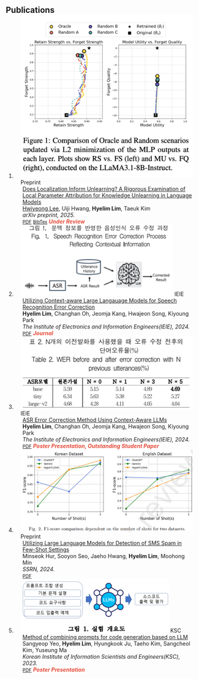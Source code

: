 <h2 id="publications" style="margin: 2px 0px -15px;">Publications</h2>

<div class="publications">
<ol class="bibliography">

<li>
<div class="pub-row">

  <div class="col-sm-3 abbr" style="position: relative;padding-right: 15px;padding-left: 15px;">
    <img src="assets/img/arxiv-does.png" class="teaser img-fluid z-depth-1">
    <abbr class="badge">Preprint</abbr>
  </div>

  <div class="col-sm-9" style="position: relative;padding-right: 15px;padding-left: 20px;">
    <div class="title"><a href="https://www.arxiv.org/pdf/2505.16252">Does Localization Inform Unlearning? A Rigorous Examination of Local Parameter Attribution for Knowledge Unlearning in Language Models</a></div>
    <div class="author"><a href="https://hwi0lee.github.io/" target="_blank" rel="noopener">Hwiyeong Lee</a>, Uiji Hwang, <strong>Hyelim Lim</strong>, Taeuk Kim</div>
    <div class="periodical"><em>arXiv preprint, 2025.</em></div>
    <div class="links">
      <a href="https://www.arxiv.org/pdf/2505.16252" class="btn btn-sm z-depth-0" role="button" target="_blank" style="font-size:12px;">PDF</a>
      <a href="https://arxiv.org/bibtex/2505.16252" class="btn btn-sm z-depth-0" role="button" target="_blank" style="font-size:12px;">BibTex</a>
      <strong><i style="color:#e74d3c">Under Review</i></strong>
    </div>
  </div>
</div>
</li>

<li>
<div class="pub-row">

  <div class="col-sm-3 abbr" style="position: relative;padding-right: 15px;padding-left: 15px;">
    <img src="assets/img/ieie-utilizing.png" class="teaser img-fluid z-depth-1">
    <abbr class="badge">IEIE</abbr>
  </div>

  <div class="col-sm-9" style="position: relative;padding-right: 15px;padding-left: 20px;">
    <div class="title"><a href="https://www.dbpia.co.kr/Journal/articleDetail?nodeId=NODE12117416">Utilizing Context-aware Large Langauage Models for Speech Recognition Error Correction</a></div>
    <div class="author"><strong>Hyelim Lim</strong>, Changhan Oh, Jeomja Kang, Hwajeon Song, Kiyoung Park</div>
    <div class="periodical"><em>The Institute of Electronics and Information Engineers(IEIE), 2024.</em></div>
    <div class="links">
      <a href="https://www.dbpia.co.kr/Journal/articleDetail?nodeId=NODE12117416" class="btn btn-sm z-depth-0" role="button" target="_blank" style="font-size:12px;">PDF</a>
      <strong><i style="color:#e74d3c">Journal</i></strong>
    </div>
  </div>
</div>
</li>

<li>
<div class="pub-row">

  <div class="col-sm-3 abbr" style="position: relative;padding-right: 15px;padding-left: 15px;">
    <img src="assets/img/ieie-asr.png" class="teaser img-fluid z-depth-1">
    <abbr class="badge">IEIE</abbr>
  </div>

  <div class="col-sm-9" style="position: relative;padding-right: 15px;padding-left: 20px;">
    <div class="title"><a href="https://www.dbpia.co.kr/Journal/articleDetail?nodeId=NODE12036328">ASR Error Correction Method Using Context-Aware LLMs</a></div>
    <div class="author"><strong>Hyelim Lim</strong>, Changhan Oh, Jeomja Kang, Hwajeon Song, Kiyoung Park</div>
    <div class="periodical"><em>The Institute of Electronics and Information Engineers(IEIE), 2024.</em></div>
    <div class="links">
      <a href="https://www.dbpia.co.kr/Journal/articleDetail?nodeId=NODE12036328" class="btn btn-sm z-depth-0" role="button" target="_blank" style="font-size:12px;">PDF</a>
      <strong><i style="color:#e74d3c">Poster Presentation, Outstanding Student Paper</i></strong>
    </div>
  </div>
</div>
</li>

<li>
<div class="pub-row">

  <div class="col-sm-3 abbr" style="position: relative;padding-right: 15px;padding-left: 15px;">
    <img src="assets/img/ssrn.png" class="teaser img-fluid z-depth-1">
    <abbr class="badge">Preprint</abbr>
  </div>

  <div class="col-sm-9" style="position: relative;padding-right: 15px;padding-left: 20px;">
    <div class="title"><a href="https://papers.ssrn.com/sol3/papers.cfm?abstract_id=4815382">Utilizing Large Language Models for Detection of SMS Spam in Few-Shot Settings</a></div>
    <div class="author">Minseok Hur, Sooyon Seo, Jaeho Hwang, <strong>Hyelim Lim</strong>, Moohong Min</div>
    <div class="periodical"><em>SSRN, 2024.</em></div>
    <div class="links">
      <a href="https://papers.ssrn.com/sol3/papers.cfm?abstract_id=4815382" class="btn btn-sm z-depth-0" role="button" target="_blank" style="font-size:12px;">PDF</a>
    </div>
  </div>
</div>
</li>

<li>
<div class="pub-row">

  <div class="col-sm-3 abbr" style="position: relative;padding-right: 15px;padding-left: 15px;">
    <img src="assets/img/ksc.png" class="teaser img-fluid z-depth-1">
    <abbr class="badge">KSC</abbr>
  </div>

  <div class="col-sm-9" style="position: relative;padding-right: 15px;padding-left: 20px;">
    <div class="title"><a href="https://www.dbpia.co.kr/Journal/articleDetail?nodeId=NODE11705189">Method of combining prompts for code generation based on LLM</a></div>
    <div class="author">Sangyeop Yeo, <strong>Hyelim Lim</strong>, Hyungkook Ju, Taeho Kim, Sangcheol Kim, Yuseung Ma</div>
    <div class="periodical"><em>Korean Institute of Information Scientists and Engineers(KSC), 2023.</em></div>
    <div class="links">
      <a href="https://www.dbpia.co.kr/Journal/articleDetail?nodeId=NODE11705189" class="btn btn-sm z-depth-0" role="button" target="_blank" style="font-size:12px;">PDF</a>
      <strong><i style="color:#e74d3c">Poster Presentation</i></strong>
    </div>
  </div>
</div>
</li>

  
<br>

</ol>
</div>
